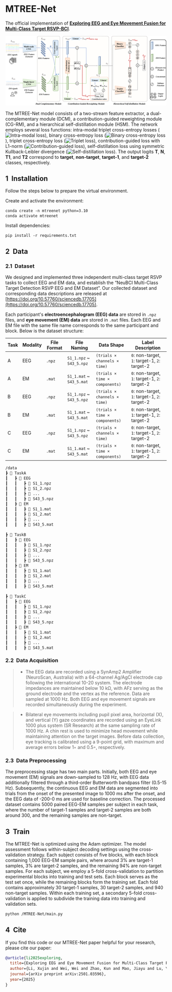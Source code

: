 # MTREE-Net

The official implementation of **[Exploring EEG and Eye Movement Fusion for Multi-Class Target RSVP-BCI](https://doi.org/10.1016/j.inffus.2025.103135)**.

![alt text](figure/Model_framework.png)

The MTREE-Net model consists of a two-stream feature extractor, a dual-complementary module (DCM), a contribution-guided reweighting module (CG-RM), and a hierarchical self-distillation module (HSM). The network employs several loss functions: intra-modal triplet cross-entropy losses (![Intra-modal loss](https://latex.codecogs.com/svg.latex?\mathcal{L}_{\text{intra-eeg}},\quad\mathcal{L}_{\text{intra-em}})), binary cross-entropy loss (![Binary cross-entropy loss](https://latex.codecogs.com/svg.latex?\mathcal{L}_{\text{bce}})), triplet cross-entropy loss (![Triplet loss](https://latex.codecogs.com/svg.latex?\mathcal{L}_{\text{ce}})), contribution-guided loss with L1-norm (![Contribution-guided loss](https://latex.codecogs.com/svg.latex?\mathcal{L}_{\text{cg}})), self-distillation loss using symmetric Kullback-Leibler divergence (![Self-distillation loss](https://latex.codecogs.com/svg.latex?\mathcal{L}_{\text{sd}})). The output logits **T**, **N**, **T1**, and **T2** correspond to **target**, **non-target**, **target-1**, and **target-2** classes, respectively.


## 1&nbsp; Installation

Follow the steps below to prepare the virtual environment.

Create and activate the environment:
```shell
conda create -n mtreenet python=3.10
conda activate mtreenet
```

Install dependencies:
```shell
pip install -r requirements.txt
```


## 2&nbsp; Data

### 2.1&nbsp; Dataset

We designed and implemented three independent multi-class target RSVP tasks to collect EEG and EM data, and establish the “NeuBCI Multi-Class Target Detection RSVP EEG and EM Dataset”. Our collected dataset and corresponding data descriptions are released at [https://doi.org/10.57760/sciencedb.17705](https://doi.org/10.57760/sciencedb.17705).

Each participant's **electroencephalogram (EEG) data** are stored in `.npz` files, and **eye movement (EM) data** are stored in `.mat` files. Each EEG and EM file with the same file name corresponds to the same participant and block. Below is the dataset structure:

| Task | Modality | File Format | File Naming | Data Shape | Label Description |
|------|----------|-------------|-------------|------------|-------------------|
| A    | EEG      | `.npz`       | `S1_1.npz` ~ `S43_5.npz` | `(trials × channels × time)` | `0`: non-target, `1`: target-1, `2`: target-2 |
| A    | EM       | `.mat`       | `S1_1.mat` ~ `S43_5.mat` | `(trials × time × components)` | `0`: non-target, `1`: target-1, `2`: target-2 |
| B    | EEG      | `.npz`       | `S1_1.npz` ~ `S43_5.npz` | `(trials × channels × time)` | `0`: non-target, `1`: target-1, `2`: target-2 |
| B    | EM       | `.mat`       | `S1_1.mat` ~ `S43_5.mat` | `(trials × time × components)` | `0`: non-target, `1`: target-1, `2`: target-2 |
| C    | EEG      | `.npz`       | `S1_1.npz` ~ `S43_5.npz` | `(trials × channels × time)` | `0`: non-target, `1`: target-1, `2`: target-2 |
| C    | EM       | `.mat`       | `S1_1.mat` ~ `S43_5.mat` | `(trials × time × components)` | `0`: non-target, `1`: target-1, `2`: target-2 |

```
/data 
┣ 📂 TaskA 
┃   ┣ 📂 EEG 
┃   ┃   ┣ 📜 S1_1.npz 
┃   ┃   ┣ 📜 S1_2.npz 
┃   ┃   ┣ 📜 ... 
┃   ┃   ┣ 📜 S43_5.npz 
┃   ┣ 📂 EM 
┃   ┃   ┣ 📜 S1_1.mat 
┃   ┃   ┣ 📜 S1_2.mat 
┃   ┃   ┣ 📜 ... 
┃   ┃   ┣ 📜 S43_5.mat

┣ 📂 TaskB 
┃   ┣ 📂 EEG 
┃   ┃   ┣ 📜 S1_1.npz 
┃   ┃   ┣ 📜 S1_2.npz 
┃   ┃   ┣ 📜 ... 
┃   ┃   ┣ 📜 S43_5.npz 
┃   ┣ 📂 EM 
┃   ┃   ┣ 📜 S1_1.mat 
┃   ┃   ┣ 📜 S1_2.mat 
┃   ┃   ┣ 📜 ... 
┃   ┃   ┣ 📜 S43_5.mat

┣ 📂 TaskC 
┃   ┣ 📂 EEG 
┃   ┃   ┣ 📜 S1_1.npz 
┃   ┃   ┣ 📜 S1_2.npz 
┃   ┃   ┣ 📜 ... 
┃   ┃   ┣ 📜 S43_5.npz 
┃   ┣ 📂 EM 
┃   ┃   ┣ 📜 S1_1.mat 
┃   ┃   ┣ 📜 S1_2.mat 
┃   ┃   ┣ 📜 ... 
┃   ┃   ┣ 📜 S43_5.mat
```

### 2.2&nbsp; Data Acquisition

>- The EEG data are recorded using a SynAmp2 Amplifier (NeuroScan, Australia) with a 64-channel Ag/AgCl electrode cap following the international 10-20 system. The electrode impedances are maintained below 10 kΩ, with AFz serving as the ground electrode and the vertex as the reference. Data are sampled at 1000 Hz. Both EEG and eye movement signals are recorded simultaneously during the experiment. 

>- Bilateral eye movements including pupil pixel area, horizontal (X), and vertical (Y) gaze coordinates are recorded using an EyeLink 1000 plus system (SR Research) at the same sampling rate of 1000 Hz. A chin rest is used to minimize head movement while maintaining attention on the target images. Before data collection, eye tracking is calibrated using a 9-point grid, with maximum and average errors below 1◦ and 0.5◦, respectively.


### 2.3&nbsp; Data Preprocessing

The preprocessing stage has two main parts. Initially, both EEG and eye movement (EM) signals are down-sampled to 128 Hz, with EEG data additionally filtered through a third-order Butterworth bandpass filter (0.5-15 Hz). Subsequently, the continuous EEG and EM data are segmented into trials from the onset of the presented image to 1000 ms after the onset, and the EEG data of -200-0 ms are used for baseline correction. The processed dataset contains 5000 paired EEG-EM samples per subject in each task, where the number of target-1 samples and target-2 samples are both around 300, and the remaining samples are non-target.


## 3&nbsp; Train

The MTREE-Net is optimized using the Adam optimizer. The model assessment follows within-subject decoding settings using the cross-validation strategy. Each subject consists of five blocks, with each block containing 1,000 EEG-EM sample pairs, where around 3% are target-1 samples, 3% are target-2 samples, and the remaining 94% are non-target samples. For each subject, we employ a 5-fold cross-validation to partition experimental blocks into training and test sets. Each block serves as the test set once, while the remaining blocks form the training set. Each fold contains approximately 30 target-1 samples, 30 target-2 samples, and 940 non-target samples. Within each training set,
a secondary 5-fold cross-validation is applied to subdivide the training data into training and validation sets.

```bash
python /MTREE-Net/main.py
```

## 4&nbsp; Cite

If you find this code or our MTREE-Net paper helpful for your research, please cite our paper:

```bibtex
@article{li2025exploring,
  title={Exploring EEG and Eye Movement Fusion for Multi-Class Target RSVP-BCI},
  author={Li, Xujin and Wei, Wei and Zhao, Kun and Mao, Jiayu and Lu, Yizhuo and Qiu, Shuang and He, Huiguang},
  journal={arXiv preprint arXiv:2501.03596},
  year={2025}
}
```
